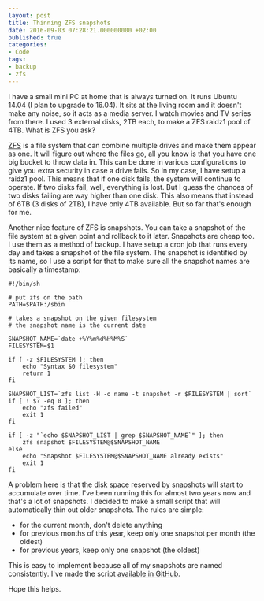 ```yaml
---
layout: post
title: Thinning ZFS snapshots
date: 2016-09-03 07:28:21.000000000 +02:00
published: true
categories:
- Code
tags:
- backup
- zfs
---
```


I have a small mini PC at home that is always turned on. It runs Ubuntu 14.04 (I plan to upgrade to 16.04). It sits at the living room and it doesn't make any noise, so it acts as a media server. I watch movies and TV series from there. I used 3 external disks, 2TB each, to make a ZFS raidz1 pool of 4TB. What is ZFS you ask?<!--more-->

<a href="https://en.wikipedia.org/wiki/ZFS">ZFS</a> is a file system that can combine multiple drives and make them appear as one. It will figure out where the files go, all you know is that you have one big bucket to throw data in. This can be done in various configurations to give you extra security in case a drive fails. So in my case, I have setup a raidz1 pool. This means that if one disk fails, the system will continue to operate. If two disks fail, well, everything is lost. But I guess the chances of two disks failing are way higher than one disk. This also means that instead of 6TB (3 disks of 2TB), I have only 4TB available. But so far that's enough for me.

Another nice feature of ZFS is snapshots. You can take a snapshot of the file system at a given point and rollback to it later. Snapshots are cheap too. I use them as a method of backup. I have setup a cron job that runs every day and takes a snapshot of the file system. The snapshot is identified by its name, so I use a script for that to make sure all the snapshot names are basically a timestamp:

```
#!/bin/sh

# put zfs on the path
PATH=$PATH:/sbin

# takes a snapshot on the given filesystem
# the snapshot name is the current date

SNAPSHOT_NAME=`date +%Y%m%d%H%M%S`
FILESYSTEM=$1

if [ -z $FILESYSTEM ]; then
	echo "Syntax $0 filesystem"
	return 1
fi

SNAPSHOT_LIST=`zfs list -H -o name -t snapshot -r $FILESYSTEM | sort`
if [ ! $? -eq 0 ]; then
	echo "zfs failed"
	exit 1
fi

if [ -z "`echo $SNAPSHOT_LIST | grep $SNAPSHOT_NAME`" ]; then
	zfs snapshot $FILESYSTEM@$SNAPSHOT_NAME
else
	echo "Snapshot $FILESYSTEM@$SNAPSHOT_NAME already exists"
	exit 1
fi
```

A problem here is that the disk space reserved by snapshots will start to accumulate over time. I've been running this for almost two years now and that's a lot of snapshots. I decided to make a small script that will automatically thin out older snapshots. The rules are simple:
<ul>
<li>for the current month, don't delete anything</li>
<li>for previous months of this year, keep only one snapshot per month (the oldest)</li>
<li>for previous years, keep only one snapshot (the oldest)</li>
</ul>

This is easy to implement because all of my snapshots are named consistently. I've made the script <a href="https://github.com/ngeor/zfs-snapshot-trimmer">available in GitHub</a>.

Hope this helps.

